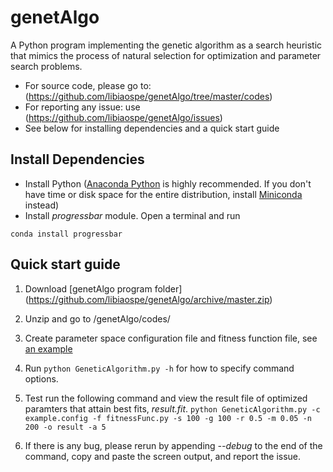 # genetAlgo

A Python program implementing the genetic algorithm as a search heuristic that mimics the process of natural selection for optimization and parameter search problems. 

- For source code, please go to: (https://github.com/libiaospe/genetAlgo/tree/master/codes)
- For reporting any issue: use (https://github.com/libiaospe/genetAlgo/issues)
- See below for installing dependencies and a quick start guide

## Install Dependencies
- Install Python ([Anaconda Python](https://www.continuum.io/downloads) is highly recommended. If you don't have time or disk space for the entire distribution, install [Miniconda](http://conda.pydata.org/miniconda.html) instead)
- Install *progressbar* module. Open a terminal and run
```
conda install progressbar
```

## Quick start guide
1. Download [genetAlgo program folder] (https://github.com/libiaospe/genetAlgo/archive/master.zip)
2. Unzip and go to /genetAlgo/codes/
3. Create parameter space configuration file and fitness function file, see [an example](https://github.com/libiaospe/genetAlgo/blob/master/EXAMPLE.md)
4. Run `python GeneticAlgorithm.py -h` for how to specify command options.

5. Test run the following command and view the result file of optimized paramters that attain best fits, *result.fit*. `python GeneticAlgorithm.py -c example.config -f fitnessFunc.py -s 100 -g 100 -r 0.5 -m 0.05 -n 200 -o result -a 5`

6. If there is any bug, please rerun by appending _--debug_ to the end of the command, copy and paste the screen output, and report the issue.  




